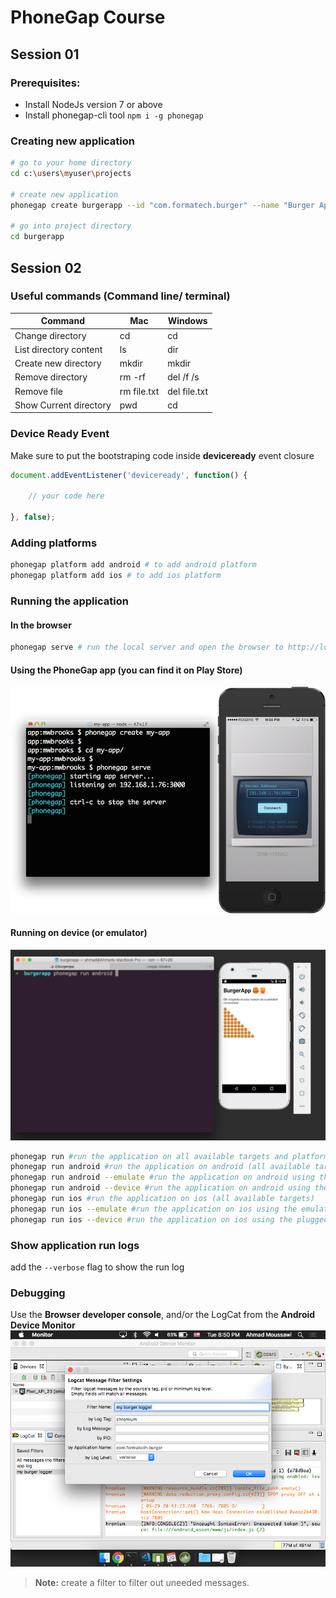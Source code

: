 # PhoneGap Course

## Session 01

### Prerequisites:
 - Install NodeJs version 7 or above
 - Install phonegap-cli tool `npm i -g phonegap`

### Creating new application

```sh
# go to your home directory
cd c:\users\myuser\projects

# create new application
phonegap create burgerapp --id "com.formatech.burger" --name "Burger App"

# go into project directory
cd burgerapp
```

## Session 02

### Useful commands (Command line/ terminal)

Command | Mac | Windows
--------|----|---
Change directory | cd | cd
List directory content | ls | dir
Create new directory | mkdir | mkdir
Remove directory | rm -rf <path> | del /f /s <path>
Remove file | rm file.txt | del file.txt
Show Current directory | pwd | cd

### Device Ready Event
Make sure to put the bootstraping code inside **deviceready** event closure

```js
document.addEventListener('deviceready', function() {

    // your code here

}, false);
```

### Adding platforms

```sh
phonegap platform add android # to add android platform
phonegap platform add ios # to add ios platform
```


### Running the application

#### In the browser
```sh
phonegap serve # run the local server and open the browser to http://localhost:3000 by default
```

#### Using the PhoneGap app (you can find it on Play Store)
![Using the PhoneGap app](docs/phonegap-developer-app-pairing.png)

#### Running on device (or emulator)

![Emulator](docs/android_device.png)

```sh
phonegap run #run the application on all available targets and platforms
phonegap run android #run the application on android (all available targets)
phonegap run android --emulate #run the application on android using the emulator
phonegap run android --device #run the application on android using the plugged device
phonegap run ios #run the application on ios (all available targets)
phonegap run ios --emulate #run the application on ios using the emulator
phonegap run ios --device #run the application on ios using the plugged device emulator
```

### Show application run logs
add the `--verbose` flag to show the run log

### Debugging
Use the **Browser developer console**, and/or the LogCat from the **Android Device Monitor**
![LogCat](docs/logcat.png)

> **Note:** create a filter to filter out uneeded messages.
